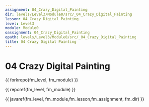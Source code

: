 ```yaml
---
assignment: 04_Crazy_Digital_Painting
dir: levels/Level3/Module0/src/_04_Crazy_Digital_Painting
lesson: 04_Crazy_Digital_Painting
level: Level3
module: Module0
oassignment: 04_Crazy_Digital_Painting
opath: levels/Level3/Module0/src/_04_Crazy_Digital_Painting
title: 04 Crazy Digital Painting
---
```

# 04 Crazy Digital Painting

{{ forkrepo(fm_level, fm_module) }}

{{ reporef(fm_level, fm_module) }}




{{ javaref(fm_level, fm_module,fm_lesson,fm_assignment, fm_dir) }}

